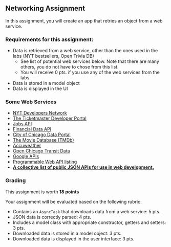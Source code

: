 ## Networking Assignment
In this assignment, you will create an app that retries an object from a web service.

### Requirements for this assignment:
- Data is retrieved from a web service, other than the ones used in the labs (NYT bestsellers, Open Trivia DB)
  - See list of potential web services below.  Note that there are many others, you do not have to chose from this list.
  - You will receive 0 pts. if you use any of the web services from the labs.
- Data is stored in a model object
- Data is displayed in the UI

###  Some Web Services
* [NYT Developers Network](https://developer.nytimes.com)
* [The Ticketmaster Developer Portal](https://developer.ticketmaster.com/products-and-docs/apis/getting-started/)
* [Jobs API](https://search.gov/developer/jobs.html)
* [Financial Data API](https://www.quandl.com/tools/api)
* [City of Chicago Data Portal](https://data.cityofchicago.org)
* [The Movie Database (TMDb)](https://www.themoviedb.org/documentation/api)
* [Accuweather](https://developer.accuweather.com/)
* [Open Chicago Transit Data](http://www.transitchicago.com/developers/)
* [Google APIs](https://developers.google.com/apis-explorer/)
* [Programmable Web API listing](https://www.programmableweb.com/apis/directory)
* **[A collective list of public JSON APIs for use in web development.](https://github.com/toddmotto/public-apis)**


### Grading

This assignment is worth **18 points**

Your assignment will be evaluated based on the following rubric:
- Contains an `AsyncTask` that downloads data from a web service: 5 pts.
- JSON data is correctly parsed: 4 pts.
- Includes a model class with appropriate constructor, getters and setters: 3 pts.
- Downloaded data is stored in a model object: 3 pts.
- Downloaded data is displayed in the user interface: 3 pts.
